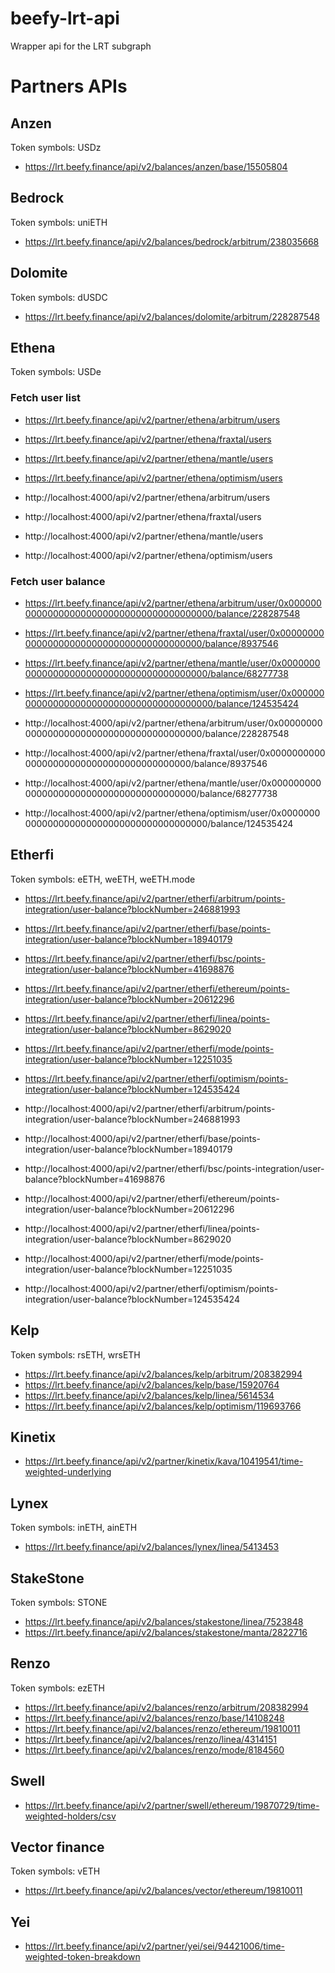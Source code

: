 # beefy-lrt-api

Wrapper api for the LRT subgraph

# Partners APIs

## Anzen

Token symbols: USDz

- https://lrt.beefy.finance/api/v2/balances/anzen/base/15505804


## Bedrock

Token symbols: uniETH

- https://lrt.beefy.finance/api/v2/balances/bedrock/arbitrum/238035668

## Dolomite

Token symbols: dUSDC

- https://lrt.beefy.finance/api/v2/balances/dolomite/arbitrum/228287548

## Ethena

Token symbols: USDe

### Fetch user list

- https://lrt.beefy.finance/api/v2/partner/ethena/arbitrum/users
- https://lrt.beefy.finance/api/v2/partner/ethena/fraxtal/users
- https://lrt.beefy.finance/api/v2/partner/ethena/mantle/users
- https://lrt.beefy.finance/api/v2/partner/ethena/optimism/users

- http://localhost:4000/api/v2/partner/ethena/arbitrum/users
- http://localhost:4000/api/v2/partner/ethena/fraxtal/users
- http://localhost:4000/api/v2/partner/ethena/mantle/users
- http://localhost:4000/api/v2/partner/ethena/optimism/users

### Fetch user balance

- https://lrt.beefy.finance/api/v2/partner/ethena/arbitrum/user/0x0000000000000000000000000000000000000000/balance/228287548
- https://lrt.beefy.finance/api/v2/partner/ethena/fraxtal/user/0x0000000000000000000000000000000000000000/balance/8937546
- https://lrt.beefy.finance/api/v2/partner/ethena/mantle/user/0x0000000000000000000000000000000000000000/balance/68277738
- https://lrt.beefy.finance/api/v2/partner/ethena/optimism/user/0x0000000000000000000000000000000000000000/balance/124535424

- http://localhost:4000/api/v2/partner/ethena/arbitrum/user/0x0000000000000000000000000000000000000000/balance/228287548
- http://localhost:4000/api/v2/partner/ethena/fraxtal/user/0x0000000000000000000000000000000000000000/balance/8937546
- http://localhost:4000/api/v2/partner/ethena/mantle/user/0x0000000000000000000000000000000000000000/balance/68277738
- http://localhost:4000/api/v2/partner/ethena/optimism/user/0x0000000000000000000000000000000000000000/balance/124535424



## Etherfi

Token symbols: eETH, weETH, weETH.mode

- https://lrt.beefy.finance/api/v2/partner/etherfi/arbitrum/points-integration/user-balance?blockNumber=246881993
- https://lrt.beefy.finance/api/v2/partner/etherfi/base/points-integration/user-balance?blockNumber=18940179
- https://lrt.beefy.finance/api/v2/partner/etherfi/bsc/points-integration/user-balance?blockNumber=41698876
- https://lrt.beefy.finance/api/v2/partner/etherfi/ethereum/points-integration/user-balance?blockNumber=20612296
- https://lrt.beefy.finance/api/v2/partner/etherfi/linea/points-integration/user-balance?blockNumber=8629020
- https://lrt.beefy.finance/api/v2/partner/etherfi/mode/points-integration/user-balance?blockNumber=12251035
- https://lrt.beefy.finance/api/v2/partner/etherfi/optimism/points-integration/user-balance?blockNumber=124535424

- http://localhost:4000/api/v2/partner/etherfi/arbitrum/points-integration/user-balance?blockNumber=246881993
- http://localhost:4000/api/v2/partner/etherfi/base/points-integration/user-balance?blockNumber=18940179
- http://localhost:4000/api/v2/partner/etherfi/bsc/points-integration/user-balance?blockNumber=41698876
- http://localhost:4000/api/v2/partner/etherfi/ethereum/points-integration/user-balance?blockNumber=20612296
- http://localhost:4000/api/v2/partner/etherfi/linea/points-integration/user-balance?blockNumber=8629020
- http://localhost:4000/api/v2/partner/etherfi/mode/points-integration/user-balance?blockNumber=12251035
- http://localhost:4000/api/v2/partner/etherfi/optimism/points-integration/user-balance?blockNumber=124535424


## Kelp

Token symbols: rsETH, wrsETH

- https://lrt.beefy.finance/api/v2/balances/kelp/arbitrum/208382994
- https://lrt.beefy.finance/api/v2/balances/kelp/base/15920764
- https://lrt.beefy.finance/api/v2/balances/kelp/linea/5614534
- https://lrt.beefy.finance/api/v2/balances/kelp/optimism/119693766


## Kinetix

- https://lrt.beefy.finance/api/v2/partner/kinetix/kava/10419541/time-weighted-underlying


## Lynex

Token symbols: inETH, ainETH

- https://lrt.beefy.finance/api/v2/balances/lynex/linea/5413453


## StakeStone

Token symbols: STONE

- https://lrt.beefy.finance/api/v2/balances/stakestone/linea/7523848
- https://lrt.beefy.finance/api/v2/balances/stakestone/manta/2822716


## Renzo

Token symbols: ezETH

- https://lrt.beefy.finance/api/v2/balances/renzo/arbitrum/208382994
- https://lrt.beefy.finance/api/v2/balances/renzo/base/14108248
- https://lrt.beefy.finance/api/v2/balances/renzo/ethereum/19810011
- https://lrt.beefy.finance/api/v2/balances/renzo/linea/4314151
- https://lrt.beefy.finance/api/v2/balances/renzo/mode/8184560


## Swell

- https://lrt.beefy.finance/api/v2/partner/swell/ethereum/19870729/time-weighted-holders/csv


## Vector finance

Token symbols: vETH

- https://lrt.beefy.finance/api/v2/balances/vector/ethereum/19810011

## Yei

- https://lrt.beefy.finance/api/v2/partner/yei/sei/94421006/time-weighted-token-breakdown

